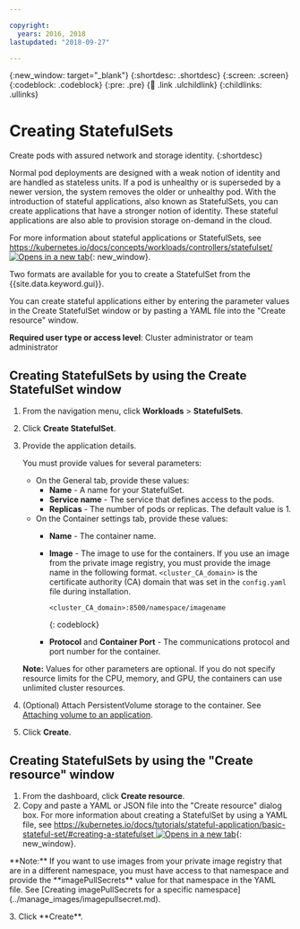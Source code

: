 ```yaml
---

copyright:
  years: 2016, 2018
lastupdated: "2018-09-27"

---
```


{:new_window: target="_blank"}
{:shortdesc: .shortdesc}
{:screen: .screen}
{:codeblock: .codeblock}
{:pre: .pre}
{:child: .link .ulchildlink}
{:childlinks: .ullinks}


# Creating StatefulSets

Create pods with assured network and storage identity.
{:shortdesc}

Normal pod deployments are designed with a weak notion of identity and are handled as stateless units. If a pod is unhealthy or is superseded by a newer version, the system removes the older or unhealthy pod. With the introduction of stateful applications, also known as StatefulSets, you can create applications that have a stronger notion of identity. These stateful applications are also able to provision storage on-demand in the cloud.

For more information about stateful applications or StatefulSets, see [https://kubernetes.io/docs/concepts/workloads/controllers/statefulset/ ![Opens in a new tab](../images/icons/launch-glyph.svg "Opens in a new tab")](https://kubernetes.io/docs/concepts/workloads/controllers/statefulset/){: new_window}.

Two formats are available for you to create a StatefulSet from the {{site.data.keyword.gui}}.

You can create stateful applications either by entering the parameter values in the Create StatefulSet window or by pasting a YAML file into the "Create resource" window.

**Required user type or access level**: Cluster administrator or team administrator

## Creating StatefulSets by using the Create StatefulSet window

1. From the navigation menu, click **Workloads** > **StatefulSets**.
2. Click **Create StatefulSet**.
3. Provide the application details.

    You must provide values for several parameters:

    * On the General tab, provide these values:
        * **Name** - A name for your StatefulSet.
        * **Service name** - The service that defines access to the pods.
        * **Replicas** - The number of pods or replicas. The default value is 1.
    * On the Container settings tab, provide these values:
        * **Name** - The container name.
        * **Image** - The image to use for the containers. If you use an image from the private image registry, you must provide the image name in the following format. `<cluster_CA_domain>` is the certificate authority (CA) domain that was set in the `config.yaml` file during installation.
          ```
          <cluster_CA_domain>:8500/namespace/imagename
          ```
          {: codeblock}

        * **Protocol** and **Container Port** - The communications protocol and port number for the container.


    **Note:** Values for other parameters are optional. If you do not specify resource limits for the CPU, memory, and GPU, the containers can use unlimited cluster resources.

4. (Optional) Attach PersistentVolume storage to the container. See [Attaching volume to an application](../manage_cluster/attach_volume_app.md).
5. Click **Create**.

## Creating StatefulSets by using the "Create resource" window

1. From the dashboard, click **Create resource**.
2. Copy and paste a YAML or JSON file into the "Create resource" dialog box. For more information about creating a StatefulSet by using a YAML file, see [https://kubernetes.io/docs/tutorials/stateful-application/basic-stateful-set/#creating-a-statefulset ![Opens in a new tab](../images/icons/launch-glyph.svg "Opens in a new tab")](https://kubernetes.io/docs/tutorials/stateful-application/basic-stateful-set/#creating-a-statefulset){: new_window}.
<p>**Note:** If you want to use images from your private image registry that are in a different namespace, you must have access to that namespace and provide the **imagePullSecrets** value for that namespace in the YAML file. See [Creating imagePullSecrets for a specific namespace](../manage_images/imagepullsecret.md).
</p>
3. Click **Create**.
